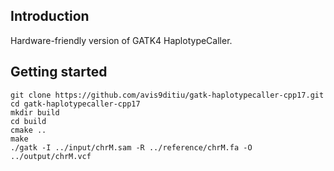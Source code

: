 ## Introduction
Hardware-friendly version of GATK4 HaplotypeCaller.

## Getting started

	git clone https://github.com/avis9ditiu/gatk-haplotypecaller-cpp17.git
	cd gatk-haplotypecaller-cpp17
    mkdir build
    cd build
    cmake ..
    make
    ./gatk -I ../input/chrM.sam -R ../reference/chrM.fa -O ../output/chrM.vcf 
